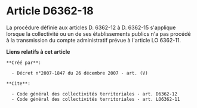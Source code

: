 # Article D6362-18

La procédure définie aux articles D. 6362-12 à D. 6362-15 s'applique lorsque la collectivité ou un de ses établissements
publics n'a pas procédé à la transmission du compte administratif prévue à l'article LO 6362-11.

**Liens relatifs à cet article**

	**Créé par**:

	  - Décret n°2007-1847 du 26 décembre 2007 - art. (V)

	**Cite**:

	  - Code général des collectivités territoriales - art. D6362-12
	  - Code général des collectivités territoriales - art. LO6362-11
